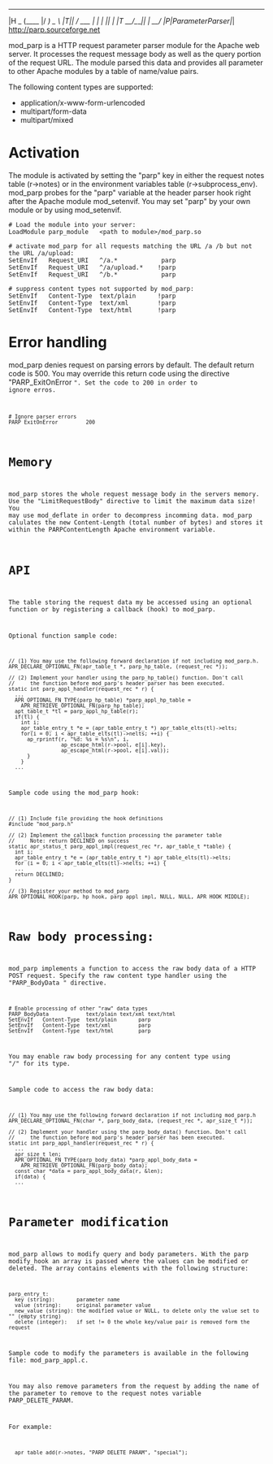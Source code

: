    ____  _____  ____ ____  
 |H _ \(____ |/ ___)  _ \ 
 |T|_| / ___ | |   | |_| |
 |T __/\_____|_|   |  __/ 
 |P|ParameterParser|_|    
 http://parp.sourceforge.net

mod_parp is a HTTP request parameter parser module for the Apache web server. It processes the request message body as well as the query portion of the request URL. The module parsed this data and provides all parameter to other Apache modules by a table of name/value pairs.

The following content types are supported:

- application/x-www-form-urlencoded
- multipart/form-data
- multipart/mixed

# Activation

The module is activated by setting the "parp" key in either the request notes table (r->notes) or in the environment variables table (r->subprocess_env). mod_parp probes for the "parp" variable at the header parser hook right after the Apache module mod_setenvif. You may set "parp" by your own module or by using mod_setenvif.

```
# Load the module into your server:
LoadModule parp_module   <path to module>/mod_parp.so

# activate mod_parp for all requests matching the URL /a /b but not the URL /a/upload:
SetEnvIf   Request_URI   ^/a.*            parp
SetEnvIf   Request_URI   ^/a/upload.*    !parp
SetEnvIf   Request_URI   ^/b.*            parp

# suppress content types not supported by mod_parp:
SetEnvIf   Content-Type  text/plain      !parp
SetEnvIf   Content-Type  text/xml        !parp
SetEnvIf   Content-Type  text/html       !parp
```

# Error handling
mod_parp denies request on parsing errors by default. The default return code is 500. You may override this return code using the directive "PARP_ExitOnError <code>". Set the code to 200 in order to ignore erros.

```
# Ignore parser errors
PARP_ExitOnError         200
```

# Memory

mod_parp stores the whole request message body in the servers memory. Use the "LimitRequestBody" directive to limit the maximum data size!
You may use mod_deflate in order to decompress incomming data. mod_parp calulates the new Content-Length (total number of bytes) and stores it within the PARPContentLength Apache environment variable.

# API
The table storing the request data my be accessed using an optional function or by registering a callback (hook) to mod_parp.

Optional function sample code:

```
// (1) You may use the following forward declaration if not including mod_parp.h.
APR_DECLARE_OPTIONAL_FN(apr_table_t *, parp_hp_table, (request_rec *));

// (2) Implement your handler using the parp_hp_table() function. Don't call
//     the function before mod_parp's header parser has been executed.
static int parp_appl_handler(request_rec * r) {
  ...
  APR_OPTIONAL_FN_TYPE(parp_hp_table) *parp_appl_hp_table = 
    APR_RETRIEVE_OPTIONAL_FN(parp_hp_table);
  apt_table_t *tl = parp_appl_hp_table(r);
  if(tl) {
    int i;
    apr_table_entry_t *e = (apr_table_entry_t *) apr_table_elts(tl)->elts;
    for(i = 0; i < apr_table_elts(tl)->nelts; ++i) {
      ap_rprintf(r, "%d: %s = %s\n", i,
                 ap_escape_html(r->pool, e[i].key),
                 ap_escape_html(r->pool, e[i].val));
      }
    }
  ...
```

Sample code using the mod_parp hook:

```
// (1) Include file providing the hook definitions
#include "mod_parp.h"

// (2) Implement the callback function processing the parameter table
//     Note: return DECLINED on success
static apr_status_t parp_appl_impl(request_rec *r, apr_table_t *table) {
  int i;
  apr_table_entry_t *e = (apr_table_entry_t *) apr_table_elts(tl)->elts;
  for (i = 0; i < apr_table_elts(tl)->nelts; ++i) {
  ...
  return DECLINED;
}

// (3) Register your method to mod_parp
APR_OPTIONAL_HOOK(parp, hp_hook, parp_appl_impl, NULL, NULL, APR_HOOK_MIDDLE);
```

# Raw body processing:

mod_parp implements a function to access the raw body data of a HTTP POST request. Specify the raw content type handler using the "PARP_BodyData <type>" directive.

```
# Enable processing of other "raw" data types
PARP_BodyData            text/plain text/xml text/html
SetEnvIf   Content-Type  text/plain       parp
SetEnvIf   Content-Type  text/xml         parp
SetEnvIf   Content-Type  text/html        parp
```

You may enable raw body processing for any content type using "*/*" for its type.

Sample code to access the raw body data:

```
// (1) You may use the following forward declaration if not including mod_parp.h 
APR_DECLARE_OPTIONAL_FN(char *, parp_body_data, (request_rec *, apr_size_t *));

// (2) Implement your handler using the parp_body_data() function. Don't call
//     the function before mod_parp's header parser has been executed.
static int parp_appl_handler(request_rec * r) {
  ...
  apr_size_t len;
  APR_OPTIONAL_FN_TYPE(parp_body_data) *parp_appl_body_data = 
    APR_RETRIEVE_OPTIONAL_FN(parp_body_data);
  const char *data = parp_appl_body_data(r, &len);
  if(data) {
  ...
```

# Parameter modification

mod_parp allows to modify query and body parameters. With the parp modify_hook an array is passed where the values can be modified or deleted. The array contains elements with the following structure:

```
parp_entry_t:
  key (string):       parameter name
  value (string):     original parameter value
  new_value (string): the modified value or NULL, to delete only the value set to "" (empty string)
  delete (integer):   if set != 0 the whole key/value pair is removed form the request
```

Sample code to modify the parameters is available in the following file: mod_parp_appl.c.

You may also remove parameters from the request by adding the name of the parameter to remove to the request notes variable PARP_DELETE_PARAM.

For example:

```
  apr_table_add(r->notes, "PARP_DELETE_PARAM", "special");
```
